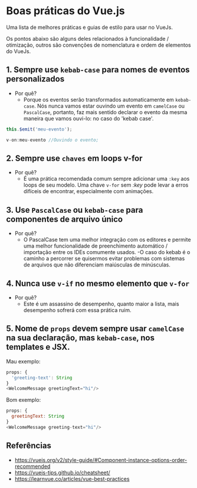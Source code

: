 # Boas práticas do Vue.js

Uma lista de melhores práticas e guias de estilo para usar no VueJs.

Os pontos abaixo são alguns deles relacionados à funcionalidade / otimização, outros são convenções de nomenclatura e ordem de elementos do VueJs.

## 1. Sempre use `kebab-case` para nomes de eventos personalizados

- Por quê?
  - Porque os eventos serão transformados automaticamente em `kebab-case`. Nós nunca vamos estar ouvindo um evento em `camelCase` ou `PascalCase`, portanto, faz mais sentido declarar o evento da mesma maneira que vamos ouvi-lo: no caso do 'kebab case'.

```javascript
this.$emit('meu-evento');
```

```javascript
v-on:meu-evento //Ouvindo o evento;
```

## 2. Sempre use `chaves` em loops v-for

- Por quê?
  - É uma prática recomendada comum sempre adicionar uma `:key` aos loops de seu modelo. Uma chave `v-for` sem *:key* pode levar a erros difíceis de encontrar, especialmente com animações.

## 3. Use `PascalCase` ou `kebab-case` para componentes de arquivo único

- Por quê?
  - O PascalCase tem uma melhor integração com os editores e permite uma melhor funcionalidade de preenchimento automático / importação entre os IDEs comumente usados.
  -O caso do kebab é o caminho a percorrer se quisermos evitar problemas com sistemas de arquivos que não diferenciam maiúsculas de minúsculas.

## 4. Nunca use `v-if` no mesmo elemento que `v-for`

- Por quê?
  - Este é um assassino de desempenho, quanto maior a lista, mais desempenho sofrerá com essa prática ruim.

## 5. Nome de `props` devem sempre usar `camelCase` na sua declaração, mas `kebab-case`, nos templates e JSX.

Mau exemplo:
```javascript
props: {
  'greeting-text': String
}
<WelcomeMessage greetingText="hi"/>
```

Bom exemplo:
```javascript
props: {
  greetingText: String
}
<WelcomeMessage greeting-text="hi"/>
```


## Referências

- <https://vuejs.org/v2/style-guide/#Component-instance-options-order-recommended>
- <https://vuejs-tips.github.io/cheatsheet/>
- https://learnvue.co/articles/vue-best-practices
